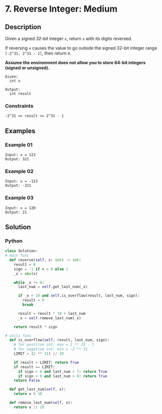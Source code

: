 # 7. Reverse Integer: Medium

## Description

Given a signed 32-bit integer `x`, return `x` with its digits reversed.

If reversing `x` causes the value to go outside the signed 32-bit integer range `[-2^31, 2^31 - 1]`, then return `0`.

**Assume the environment does not allow you to store 64-bit integers (signed or unsigned).**

```
Given:
  int x

Output:
  int result
```

### Constraints

```
-2^31 <= result <= 2^31 - 1
```

## Examples

### Example 01

```
Input: x = 123
Output: 321
```

### Example 02

```
Input: x = -123
Output: -321
```

### Example 03

```
Input: x = 120
Output: 21
```

## Solution

### Python

```python
class Solution:
# main func
  def reverse(self, x: int) -> int:
    result = 0
    sign = -1 if x < 0 else 1
    _x = abs(x)

    while _x != 0:
      last_num = self.get_last_num(_x)

      if _x < 10 and self.is_overflow(result, last_num, sign):
        result = 0
        break

      result = result * 10 + last_num
      _x = self.remove_last_num(_x)

    return result * sign

# utils func
  def is_overflow(self, result, last_num, sign):
    # for positive int: max = 2 ** 31 - 1
    # for negative int: min = -2 ** 31
    LIMIT = (2 ** 31) // 10

    if result > LIMIT: return True
    if result == LIMIT:
      if sign > 0 and last_num > 7: return True
      if sign < 0 and last_num > 8: return True
    return False

  def get_last_num(self, x):
    return x % 10

  def remove_last_num(self, x):
    return x // 10
```
